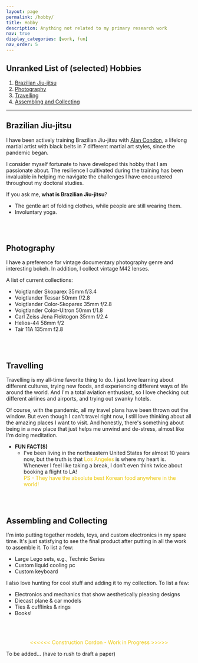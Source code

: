 ```yaml
---
layout: page
permalink: /hobby/
title: Hobby
description: Anything not related to my primary research work
nav: true
display_categories: [work, fun]
nav_order: 5
---
```


<!-- For now, this page is assumed to be a static description of my hobby.  -->



## Unranked List of (selected) Hobbies 
1. [Brazilian Jiu-jitsu](#brazilian-jiu-jitsu)
2. [Photography](#photography)
3. [Travelling](#travelling)
4. [Assembling and Collecting](#assembling-and-collecting)

---



## Brazilian Jiu-jitsu
I have been actively training Brazilian Jiu-jitsu with [Alan Condon](https://518empire.com/about-us/), a lifelong martial artist with black belts in 7 different martial art styles, since the pandemic began.

I consider myself fortunate to have developed this hobby that I am passionate about. The resilience I cultivated during the training has been invaluable in helping me navigate the challenges I have encountered throughout my doctoral studies.

If you ask me, **what is Brazilian Jiu-jitsu**? 
    
* The gentle art of folding clothes, while people are still wearing them.
* Involuntary yoga.



<br>
<br>

## Photography

I have a preference for vintage documentary photography genre and interesting bokeh. In addition, I collect vintage M42 lenses. 

A list of current collections: 
- Voigtlander Skoparex 35mm f/3.4
- Voigtlander Tessar 50mm f/2.8
- Voigtlander Color-Skoparex 35mm f/2.8
- Voigtlander Color-Ultron 50mm f/1.8
- Carl Zeiss Jena Flektogon 35mm f/2.4
- Helios-44 58mm f/2
- Tair 11A 135mm f2.8

<br>
<br>

## Travelling

Travelling is my all-time favorite thing to do. I just love learning about different cultures, trying new foods, and experiencing different ways of life around the world. And I'm a total aviation enthusiast, so I love checking out different airlines and airports, and trying out swanky hotels. 

Of course, with the pandemic, all my travel plans have been thrown out the window. But even though I can't travel right now, I still love thinking about all the amazing places I want to visit. And honestly, there's something about being in a new place that just helps me unwind and de-stress, almost like I'm doing meditation.

- **FUN FACT(S)**
    * I've been living in the northeastern United States for almost 10 years now, but the truth is that <span style="color:#edc707">Los Angeles</span> is where my heart is. Whenever I feel like taking a break, I don't even think twice about booking a flight to LA! \
    <span style="color:#edc707">PS - They have the absolute best Korean food anywhere in the world!</span>

<br>
<br>

## Assembling and Collecting

I'm into putting together models, toys, and custom electronics in my spare time. It's just satisfying to see the final product after putting in all the work to assemble it. To list a few:
- Large Lego sets, e.g., Technic Series
- Custom liquid cooling pc
- Custom keyboard



I also love hunting for cool stuff and adding it to my collection. To list a few: 
- Electronics and mechanics that show aesthetically pleasing designs 
- Diecast plane & car models
- Ties & cufflinks & rings
- Books!

<br>
<br>

<p style="text-align: center; color: #edc707"> <<<<<< Construction Cordon - Work in Progress >>>>> </p>


To be added... (have to rush to draft a paper)